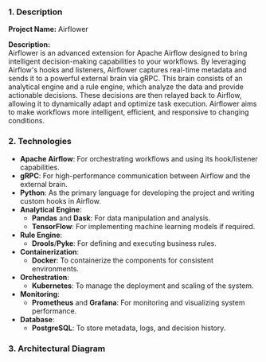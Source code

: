 ### 1. Description
**Project Name:** Airflower

**Description:**  
Airflower is an advanced extension for Apache Airflow designed to bring intelligent decision-making capabilities to your workflows. By leveraging Airflow's hooks and listeners, Airflower captures real-time metadata and sends it to a powerful external brain via gRPC. This brain consists of an analytical engine and a rule engine, which analyze the data and provide actionable decisions. These decisions are then relayed back to Airflow, allowing it to dynamically adapt and optimize task execution. Airflower aims to make workflows more intelligent, efficient, and responsive to changing conditions.

### 2. Technologies
- **Apache Airflow**: For orchestrating workflows and using its hook/listener capabilities.
- **gRPC**: For high-performance communication between Airflow and the external brain.
- **Python**: As the primary language for developing the project and writing custom hooks in Airflow.
- **Analytical Engine**:
  - **Pandas** and **Dask**: For data manipulation and analysis.
  - **TensorFlow**: For implementing machine learning models if required.
- **Rule Engine**:
  - **Drools**/**Pyke**: For defining and executing business rules.
- **Containerization**:
  - **Docker**: To containerize the components for consistent environments.
- **Orchestration**:
  - **Kubernetes**: To manage the deployment and scaling of the system.
- **Monitoring**:
  - **Prometheus** and **Grafana**: For monitoring and visualizing system performance.
- **Database**:
  - **PostgreSQL**: To store metadata, logs, and decision history.
  
### 3. Architectural Diagram
